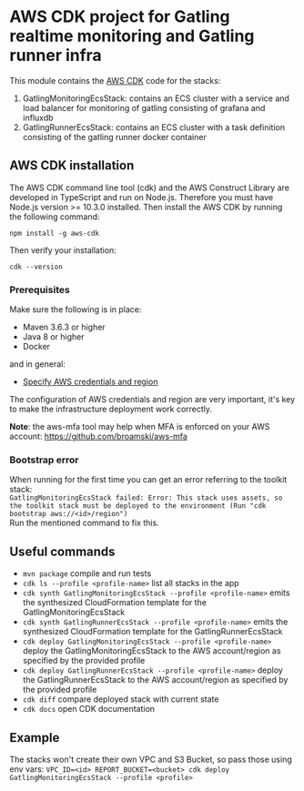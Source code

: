 # AWS CDK project for Gatling realtime monitoring and Gatling runner infra
This module contains the [AWS CDK](https://docs.aws.amazon.com/cdk/latest/guide/home.html) code for the stacks:
1. GatlingMonitoringEcsStack: contains an ECS cluster with a service and load balancer for monitoring of gatling consisting of grafana and influxdb
2. GatlingRunnerEcsStack: contains an ECS cluster with a task definition consisting of the gatling runner docker container

## AWS CDK installation
The AWS CDK command line tool (cdk) and the AWS Construct Library are developed in TypeScript and run on Node.js.
Therefore you must have Node.js version >= 10.3.0 installed. Then install the AWS CDK by running the following command:

`npm install -g aws-cdk`

Then verify your installation:

`cdk --version`

### Prerequisites
Make sure the following is in place:

- Maven 3.6.3 or higher
- Java 8 or higher
- Docker

and in general:

- [Specify AWS credentials and region](https://docs.aws.amazon.com/cdk/latest/guide/getting_started.html#getting_started_credentials)

The configuration of AWS credentials and region are very important, it's key to make the infrastructure deployment work correctly.

**Note**: the aws-mfa tool may help when MFA is enforced on your AWS account: https://github.com/broamski/aws-mfa

### Bootstrap error
When running for the first time you can get an error referring to the toolkit stack:  
`GatlingMonitoringEcsStack failed: Error: This stack uses assets, so the toolkit stack must be deployed to the environment (Run "cdk bootstrap aws://<id>/region")`  
Run the mentioned command to fix this.

## Useful commands
 * `mvn package` compile and run tests
 * `cdk ls --profile <profile-name>` list all stacks in the app
 * `cdk synth GatlingMonitoringEcsStack --profile <profile-name>` emits the synthesized CloudFormation template for the GatlingMonitoringEcsStack
 * `cdk synth GatlingRunnerEcsStack --profile <profile-name>` emits the synthesized CloudFormation template for the GatlingRunnerEcsStack
 * `cdk deploy GatlingMonitoringEcsStack --profile <profile-name>` deploy the GatlingMonitoringEcsStack to the AWS account/region as specified by the provided profile
 * `cdk deploy GatlingRunnerEcsStack --profile <profile-name>` deploy the GatlingRunnerEcsStack to the AWS account/region as specified by the provided profile
 * `cdk diff` compare deployed stack with current state
 * `cdk docs` open CDK documentation
 
 ## Example
 The stacks won't create their own VPC and S3 Bucket, so pass those using env vars:
 `VPC_ID=<id> REPORT_BUCKET=<bucket> cdk deploy GatlingMonitoringEcsStack --profile <profile>`
